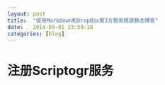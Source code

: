 ```yaml
---
layout: post
title:  "使用Markdown和DropBox第3方服务搭建静态博客"
date:   2014-09-01 23:59:18
categories: [blog]
---
```


# 注册Scriptogr服务



